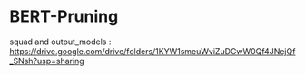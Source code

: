 # BERT-Pruning

squad and output_models :
https://drive.google.com/drive/folders/1KYW1smeuWviZuDCwW0Qf4JNejQf_SNsh?usp=sharing
